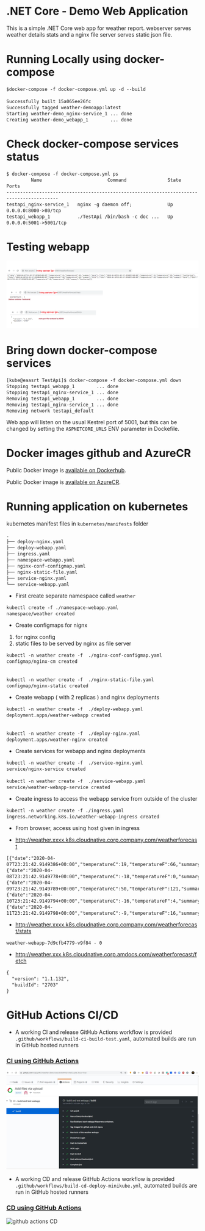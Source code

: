# .NET Core - Demo Web Application
This is a simple .NET Core web app  for weather report.
webserver serves weather  details stats and a nginx file server serves static json file.


# Running Locally using docker-compose
```
$docker-compose -f docker-compose.yml up -d --build

Successfully built 15a065ee26fc
Successfully tagged weather-demoapp:latest
Starting weather-demo_nginx-service_1 ... done
Creating weather-demo_webapp_1        ... done
```

# Check docker-compose services status 
```
$ docker-compose -f docker-compose.yml ps
         Name                        Command               State           Ports
-----------------------------------------------------------------------------------------
testapi_nginx-service_1   nginx -g daemon off;             Up      0.0.0.0:8000->80/tcp
testapi_webapp_1          ./TestApi /bin/bash -c doc ...   Up      0.0.0.0:5001->5001/tcp
```

#  Testing webapp 

![Test results](images/tests.png)




# Bring down docker-compose  services
```
[kube@eaasrt TestApi]$ docker-compose -f docker-compose.yml down
Stopping testapi_webapp_1        ... done
Stopping testapi_nginx-service_1 ... done
Removing testapi_webapp_1        ... done
Removing testapi_nginx-service_1 ... done
Removing network testapi_default
```
Web app will listen on the usual Kestrel port of 5001, but this can be changed by setting the `ASPNETCORE_URLS` ENV parameter  in Dockefile.


# Docker images  github and AzureCR

Public Docker image is [available on Dockerhub](https://hub.docker.com/repository/docker/nsvijay04b1/weather-demoapp/).  

Public Docker image is [available on AzureCR]( nsvijaykumar.azurecr.io/apps/weather-demoapp:latest). 


# Running  application on  kubernetes

kubernetes manifest files in `kubernetes/manifests`  folder

```
.
├── deploy-nginx.yaml
├── deploy-webapp.yaml
├── ingress.yaml
├── namespace-webapp.yaml
├── nginx-conf-configmap.yaml
├── nginx-static-file.yaml
├── service-nginx.yaml
└── service-webapp.yaml

```

* First create separate namespace called `weather`
```
kubectl create -f ./namespace-webapp.yaml
namespace/weather created
```

* Create configmaps for nignx  
1. for nginx config
2. static files to be served by nginx as file server

```
kubectl -n weather create -f  ./nginx-conf-configmap.yaml
configmap/nginx-cm created


kubectl -n weather create -f  ./nginx-static-file.yaml
configmap/nginx-static created
```

* Create webapp ( with 2 replicas ) and nginx deployments 
```
kubectl -n weather create -f  ./deploy-webapp.yaml
deployment.apps/weather-webapp created


kubectl -n weather create -f  ./deploy-nginx.yaml
deployment.apps/weather-nginx created
```

*  Create services for webapp and nginx deployments
```
kubectl -n weather create -f  ./service-nginx.yaml
service/nginx-service created

kubectl -n weather create -f  ./service-webapp.yaml
service/weather-webapp-service created
```

* Create ingress to access the webapp service from outside of the cluster
```
kubectl -n weather create -f ./ingress.yaml
ingress.networking.k8s.io/weather-webapp-ingress created
```

* From browser, access using host given in ingress

* http://weather.xxxx.k8s.cloudnative.corp.company.com/weatherforecast
```
[{"date":"2020-04-07T23:21:42.9149386+00:00","temperatureC":19,"temperatureF":66,"summary":"Hot"},
{"date":"2020-04-08T23:21:42.9149778+00:00","temperatureC":-18,"temperatureF":0,"summary":"Balmy"},
{"date":"2020-04-09T23:21:42.9149789+00:00","temperatureC":50,"temperatureF":121,"summary":"Freezing"},
{"date":"2020-04-10T23:21:42.9149794+00:00","temperatureC":-16,"temperatureF":4,"summary":"Cool"},
{"date":"2020-04-11T23:21:42.9149798+00:00","temperatureC":-9,"temperatureF":16,"summary":"Scorching"}]

```

* http://weather.xxxx.k8s.cloudnative.corp.company.com/weatherforecast/stats
```
weather-webapp-7d9cfb4779-v9f84 - 0

```
* http://weather.xxx.k8s.cloudnative.corp.amdocs.com/weatherforecast/fetch
```
{
  "version": "1.1.132",
  "buildId": "2703"
}
```

# GitHub Actions CI/CD 

* A working CI and release GitHub Actions workflow is provided `.github/workflows/build-ci-build-test.yaml`, automated builds are run in GitHub hosted runners

### [CI using GitHub Actions](https://github.com/nsvijay04b1/weather-demo/actions)

![github actions CI ](/images/githubActions-CI.JPG)  


* A working CD and release GitHub Actions workflow is provided `.github/workflows/build-cd-deploy-minikube.yml`, automated builds are run in GitHub hosted runners


### [CD using GitHub Actions](https://github.com/nsvijay04b1/weather-demo/actions)

![github actions CD ](/images/github-CD.JPG)  

